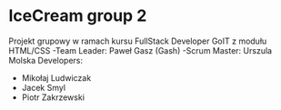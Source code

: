 # IceCream group 2

Projekt grupowy w ramach kursu FullStack Developer GoIT z modułu HTML/CSS 
-Team Leader: Paweł Gasz (Gash) 
-Scrum Master: Urszula Molska 
Developers:
- Mikołaj Ludwiczak
- Jacek Smyl
- Piotr Zakrzewski
